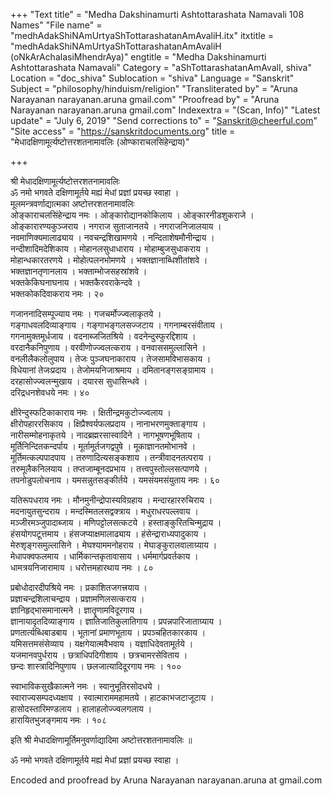 +++
"Text title" = "Medha Dakshinamurti Ashtottarashata Namavali 108 Names"
"File name" = "medhAdakShiNAmUrtyaShTottarashatanAmAvaliH.itx"
itxtitle = "medhAdakShiNAmUrtyaShTottarashatanAmAvaliH (oNkArAchalasiMhendrAya)"
engtitle = "Medha Dakshinamurti Ashtottarashata Namavali"
Category = "aShTottarashatanAmAvalI, shiva"
Location = "doc_shiva"
Sublocation = "shiva"
Language = "Sanskrit"
Subject = "philosophy/hinduism/religion"
"Transliterated by" = "Aruna Narayanan narayanan.aruna gmail.com"
"Proofread by" = "Aruna Narayanan narayanan.aruna gmail.com"
Indexextra = "(Scan, Info)"
"Latest update" = "July 6, 2019"
"Send corrections to" = "Sanskrit@cheerful.com"
"Site access" = "https://sanskritdocuments.org"
title = "मेधादक्षिणामूर्त्यष्टोत्तरशतनामावलिः (ओण्काराचलसिंहेन्द्राय)"

+++
  
 श्री मेधादक्षिणामूर्त्यष्टोत्तरशतनामावलिः   
ॐ नमो भगवते दक्षिणामूर्तये मह्यं मेधां प्रज्ञां प्रयच्छ स्वाहा ।  
            मूलमन्त्रवर्णाद्यात्मका अष्टोत्तरशतनामावलिः  
ओङ्काराचलसिंहेन्द्राय नमः । ओङ्कारोद्यानकोकिलाय । ओङ्कारनीडशुकराजे ।  
ओङ्कारारण्यकुञ्जराय । नगराज सुताजानतये । नगराजनिजालयाय ।  
नवमाणिक्यमालाढ्याय । नवचन्द्रशिखामणये । नन्दिताशेषमौनीन्द्राय ।  
नन्दीशादिमदेशिकाय । मोहानलसुधाधाराय । मोहाम्बुजसुधाकराय ।  
मोहान्धकारतरणये । मोहोत्पलनभोमणये । भक्तज्ञानाब्धिशीतांशवे ।  
भक्तज्ञानतृणानलाय । भक्ताम्भोजसहस्रांशवे ।  
भक्तकेकिघनाघनाय । भक्तकैरवराकेन्दवे ।  
भक्तकोकदिवाकराय नमः । २०  
  
गजाननादिसम्पूज्याय नमः । गजचर्मोज्ज्वलाकृतये ।  
गङ्गाधवलदिव्याङ्गाय । गङ्गाभङ्गलसज्जटाय । गगनाम्बरसंवीताय ।  
गगनामुक्तमूर्धजाय । वदनाब्जजितश्रिये । वदनेन्दुस्फुरद्दिशाय ।  
वरदानैकनिपुणाय । वरवीणोज्ज्वलत्कराय । वनवाससमुल्लासिने ।  
वनलीलैकलोलुपाय । तेजः पुञ्जघनाकाराय । तेजसामविभासकाय ।  
विधेयानां तेजःप्रदाय । तेजोमयनिजाश्रमाय । दमितानङ्गसङ्ग्रामाय ।  
दरहासोज्ज्वलन्मुखाय । दयारस सुधासिन्धवे ।  
दरिद्रधनशेवधये नमः । ४०  
  
क्षीरेन्दुस्फटिकाकाराय नमः । क्षितीन्द्रमकुटोज्ज्वलाय ।  
क्षीरोपहाररसिकाय । क्षिप्रैश्वर्यफलप्रदाय । नानाभरणमुक्ताङ्गाय ।  
नारीसम्मोहनाकृतये । नादब्रह्मरसास्वादिने । नागभूषणभूषिताय ।  
मूर्तिनिन्दितकन्दर्पाय । मूर्तामूर्तजगद्वपुषे । मूकाज्ञानतमोभानवे ।  
मूर्तिमत्कल्पपादपाय । तरुणादित्यसङ्कशाय । तन्त्रीवादनतत्पराय ।  
तरुमूलैकनिलयाय । तप्तजाम्बूनदप्रभाय । तत्त्वपुस्तोल्लसत्पाणये ।  
तपनोडुपलोचनाय । यमसन्नुतसङ्कीर्तये । यमसंयमसंयुताय नमः । ६०  
  
यतिरूपधराय नमः । मौनमुनीन्द्रोपास्यविग्रहाय । मन्दारहाररुचिराय ।  
मदनायुतसुन्दराय । मन्दस्मितलसद्वक्त्राय । मधुराधरपल्लवाय ।  
मञ्जीरमञ्जुपादाब्जाय । मणिपट्टोलसत्कटये । हस्ताङ्कुरितचिन्मुद्राय ।  
हंसयोगपटूत्तमाय । हंसजप्याक्षमालाढ्याय । हंसेन्द्राराध्यपादुकाय ।  
मेरुश‍ृङ्गसमुल्लासिने । मेघश्याममनोहराय । मेघाङ्कुरालवालाग्र्याय ।  
मेधापक्वफलमाय । धार्मिकान्तकृतावासाय । धर्ममार्गप्रवर्तकाय ।  
धामत्रयनिजारामाय । धरोत्तमहारथाय नमः । ८०  
  
प्रबोधोदारदीपश्रिये नमः । प्रकाशितजगत्त्रयाय ।  
प्रज्ञाचन्द्रशिलाचन्द्राय । प्रज्ञामणिलसत्कराय ।  
ज्ञानिहृद्भासमानात्मने । ज्ञातॄणामविदूरगाय ।  
ज्ञानायादृतदिव्याङ्गाय । ज्ञातिजातिकुलातिगाय । प्रपन्नपारिजाताग्र्याय ।  
प्रणतार्त्यब्धिबाडबाय । भूतानां प्रमाणभूताय । प्रपञ्चहितकारकाय ।  
यमिसत्तमसंसेव्याय । यक्षगेयात्मवैभवाय । यज्ञाधिदेवतामूर्तये ।  
यजमानवपुर्धराय । छत्राधिपदिगीशाय । छत्रचामरसेविताय ।  
छन्दः शास्त्रादिनिपुणाय । छलजात्यादिदूरगाय नमः । १००  
  
स्वाभाविकसुखैकात्मने नमः । स्वानुभूतिरसोदधये ।  
स्वाराज्यसम्पदध्यक्षाय । स्वात्माराममहामतये । हाटकाभजटाजूटाय ।  
हासोदस्तारिमण्डलाय । हालाहलोज्ज्वलगलाय ।  
हारायितभुजङ्गमाय नमः । १०८  
  
इति श्री मेधादक्षिणामूर्तिमनुवर्णाद्यादिमा अष्टोत्तरशतनामावलिः ॥  
  
ॐ नमो भगवते दक्षिणामूर्तये मह्यं मेधां प्रज्ञां प्रयच्छ स्वाहा ।  
  
Encoded and proofread by Aruna Narayanan narayanan.aruna at gmail.com  
  
